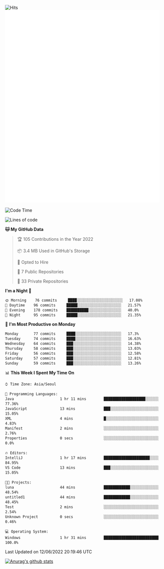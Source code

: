 ![Hits](https://hits.seeyoufarm.com/api/count/incr/badge.svg?url=https%3A%2F%2Fgithub.com%2Fkokose1234&count_bg=%2379C83D&title_bg=%23555555&icon=apple.svg&icon_color=%23E7E7E7&title=hits&edge_flat=false)
<br/>
![Metrics](https://github.com/kokose1234/kokose1234/blob/main/github-metrics.svg)

<!--START_SECTION:waka-->
![Code Time](http://img.shields.io/badge/Code%20Time-648%20hrs%2043%20mins-blue)

![Lines of code](https://img.shields.io/badge/From%20Hello%20World%20I%27ve%20Written-2%20Million%20lines%20of%20code-blue)

**🐱 My GitHub Data** 

> 🏆 105 Contributions in the Year 2022
 > 
> 📦 3.4 MB Used in GitHub's Storage 
 > 
> 💼 Opted to Hire
 > 
> 📜 7 Public Repositories 
 > 
> 🔑 33 Private Repositories  
 > 
**I'm a Night 🦉** 

```text
🌞 Morning    76 commits     ████░░░░░░░░░░░░░░░░░░░░░   17.08% 
🌆 Daytime    96 commits     █████░░░░░░░░░░░░░░░░░░░░   21.57% 
🌃 Evening    178 commits    ██████████░░░░░░░░░░░░░░░   40.0% 
🌙 Night      95 commits     █████░░░░░░░░░░░░░░░░░░░░   21.35%

```
📅 **I'm Most Productive on Monday** 

```text
Monday       77 commits     ████░░░░░░░░░░░░░░░░░░░░░   17.3% 
Tuesday      74 commits     ████░░░░░░░░░░░░░░░░░░░░░   16.63% 
Wednesday    64 commits     ███░░░░░░░░░░░░░░░░░░░░░░   14.38% 
Thursday     58 commits     ███░░░░░░░░░░░░░░░░░░░░░░   13.03% 
Friday       56 commits     ███░░░░░░░░░░░░░░░░░░░░░░   12.58% 
Saturday     57 commits     ███░░░░░░░░░░░░░░░░░░░░░░   12.81% 
Sunday       59 commits     ███░░░░░░░░░░░░░░░░░░░░░░   13.26%

```


📊 **This Week I Spent My Time On** 

```text
⌚︎ Time Zone: Asia/Seoul

💬 Programming Languages: 
Java                     1 hr 11 mins        ███████████████████░░░░░░   77.36% 
JavaScript               13 mins             ███░░░░░░░░░░░░░░░░░░░░░░   15.05% 
XML                      4 mins              █░░░░░░░░░░░░░░░░░░░░░░░░   4.83% 
Manifest                 2 mins              ░░░░░░░░░░░░░░░░░░░░░░░░░   2.76% 
Properties               0 secs              ░░░░░░░░░░░░░░░░░░░░░░░░░   0.0%

🔥 Editors: 
IntelliJ                 1 hr 17 mins        █████████████████████░░░░   84.95% 
VS Code                  13 mins             ███░░░░░░░░░░░░░░░░░░░░░░   15.05%

🐱‍💻 Projects: 
luna                     44 mins             ████████████░░░░░░░░░░░░░   48.54% 
untitled1                44 mins             ████████████░░░░░░░░░░░░░   48.45% 
Test                     2 mins              ░░░░░░░░░░░░░░░░░░░░░░░░░   2.54% 
Unknown Project          0 secs              ░░░░░░░░░░░░░░░░░░░░░░░░░   0.46%

💻 Operating System: 
Windows                  1 hr 31 mins        █████████████████████████   100.0%

```


 Last Updated on 12/06/2022 20:19:46 UTC
<!--END_SECTION:waka-->

[![Anurag's github stats](https://github-readme-stats.vercel.app/api?username=kokose1234&theme=dracula)](https://github.com/anuraghazra/github-readme-stats)



	
